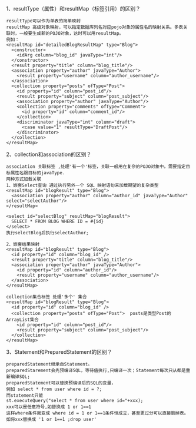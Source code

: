 1、resultType（属性）和resultMap（标签引用）的区别？

    resultType可以作为单表的简单映射
    resultMap 高级对象映射，可以指定数据库列名对应pojo对象的属性名的映射关系。多表关联时，一般要生成新的POJO对象，这时可以用resultMap。
    例如：
    <resultMap id="detailedBlogResultMap" type="Blog">
      <constructor>
        <idArg column="blog_id" javaType="int"/>
      </constructor>
      <result property="title" column="blog_title"/>
      <association property="author" javaType="Author">
        <result property="username" column="author_username"/>
      </association>
      <collection property="posts" ofType="Post">
        <id property="id" column="post_id"/>
        <result property="subject" column="post_subject"/>
        <association property="author" javaType="Author"/>
        <collection property="comments" ofType="Comment">
          <id property="id" column="comment_id"/>
        </collection>
        <discriminator javaType="int" column="draft">
          <case value="1" resultType="DraftPost"/>
        </discriminator>
      </collection>
    </resultMap>
2、collection和association的区别？

    association 关联标签 ,处理'有一个'标签，关联一般用在复杂的POJO对象中。需要指定目标属性名跟目标的javaType.
    两种方式加载关联
    1、嵌套Select查询 通过执行另外一个 SQL 映射语句来加载期望的复杂类型
    <resultMap id="blogResult" type="Blog">
      <association property="author" column="author_id" javaType="Author" select="selectAuthor"/>
    </resultMap>
   
    <select id="selectBlog" resultMap="blogResult">
      SELECT * FROM BLOG WHERE ID = #{id}
    </select>
    执行selectBlog后执行selectAuthor;
    
    2、嵌套结果映射
    <resultMap id="blogResult" type="Blog">
      <id property="id" column="blog_id" />
      <result property="title" column="blog_title"/>
      <association property="author" javaType="Author">
        <id property="id" column="author_id"/>
        <result property="username" column="author_username"/>
      </association>
    </resultMap>
    
    collection集合标签 处理'多个' 集合 
    <resultMap id="blogResult" type="Blog">
      <id property="id" column="blog_id" />
      <collection property="posts" ofType="Post">  posts是类型Post的ArrayList集合
        <id property="id" column="post_id"/>
        <result property="subject" column="post_subject"/>
      </collection>
    </resultMap>


3、Statement和PreparedStatement的区别？

    preparedStatement继承自Statement。
    preparedStarement会先预编译SQL，等待值执行,只编译一次；Statement每次只从都是重新编译SQL;
    preparedStatement可以替换预编译后的SQL的变量，
    例如 select * from user where id = ?;
    而statement只能
    st.executeQuery("select * from user where id="+xxx);
    xxx可以是任意符号,如替换成 1 or 1==1
    这样where条件就变成 where id = 1 or 1==1条件恒成立，甚至更过分可以直接删掉表。如将xxx替换成 '1 or 1==1 ;drop user'
    

    
